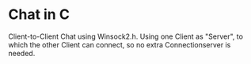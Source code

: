 # Chat in C
Client-to-Client Chat using Winsock2.h.
Using one Client as "Server", to which the other Client can connect, so no extra Connectionserver is needed.

